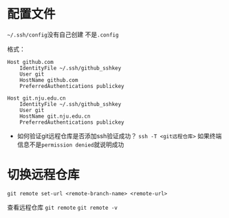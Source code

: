 
# 配置文件
`~/.ssh/config`没有自己创建
不是`.config`

格式：
```shell
Host github.com  
    IdentityFile ~/.ssh/github_sshkey  
    User git  
    HostName github.com  
    PreferredAuthentications publickey  
  
Host git.nju.edu.cn  
    IdentityFile ~/.ssh/github_sshkey  
    User git  
    HostName git.nju.edu.cn  
    PreferredAuthentications publickey
```
- 如何验证git远程仓库是否添加ssh验证成功？
`ssh -T <git远程仓库>`
如果终端信息不是`permission denied`就说明成功


# 切换远程仓库 
`git remote set-url <remote-branch-name> <remote-url>`

查看远程仓库
`git remote`
`git remote -v`
